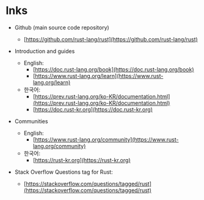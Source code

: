 # lnks

* Github (main source code repository)
  * [https://github.com/rust-lang/rust](https://github.com/rust-lang/rust)

* Introduction and guides
  * English:
    * [https://doc.rust-lang.org/book](https://doc.rust-lang.org/book)
    * [https://www.rust-lang.org/learn](https://www.rust-lang.org/learn)
  * 한국어:
    * [https://prev.rust-lang.org/ko-KR/documentation.html](https://prev.rust-lang.org/ko-KR/documentation.html)
    * [https://doc.rust-kr.org](https://doc.rust-kr.org)

* Communities
  * English:
    * [https://www.rust-lang.org/community](https://www.rust-lang.org/community)
  * 한국어:
    * [https://rust-kr.org](https://rust-kr.org)

* Stack Overflow Questions tag for Rust:
  * [https://stackoverflow.com/questions/tagged/rust](https://stackoverflow.com/questions/tagged/rust)
